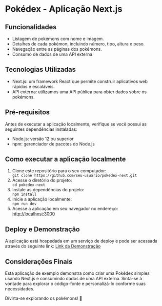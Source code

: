 <h1>Pokédex - Aplicação Next.js</h1>
  <h2>Funcionalidades</h2>
  <ul>
    <li>Listagem de pokémons com nome e imagem.</li>
    <li>Detalhes de cada pokémon, incluindo número, tipo, altura e peso.</li>
    <li>Navegação entre as páginas dos pokémons.</li>
    <li>Consumo de dados de uma API externa.</li>
  </ul>
  <h2>Tecnologias Utilizadas</h2>
  <ul>
    <li>Next.js: um framework React que permite construir aplicativos web rápidos e escaláveis.</li>
    <li>API externa: utilizamos uma API pública para obter dados sobre os pokémons.</li>
  </ul>
  <h2>Pré-requisitos</h2>
  <p>Antes de executar a aplicação localmente, verifique se você possui as seguintes dependências instaladas:</p>
  <ul>
    <li>Node.js: versão 12 ou superior</li>
    <li>npm: gerenciador de pacotes do Node.js</li>
  </ul>
  <h2>Como executar a aplicação localmente</h2>
  <ol>
    <li>Clone este repositório para o seu computador:</li>
    <code>git clone https://github.com/seu-usuario/pokedex-next.git</code>
    <li>Acesse o diretório do projeto:</li>
    <code>cd pokedex-next</code>
    <li>Instale as dependências do projeto:</li>
    <code>npm install</code>
    <li>Inicie a aplicação localmente:</li>
    <code>npm run dev</code>
    <li>Acesse a aplicação em seu navegador no endereço: <a href="http://localhost:3000">http://localhost:3000</a></li>
  </ol>
  <h2>Deploy e Demonstração</h2>
  <p>A aplicação está hospedada em um serviço de deploy e pode ser acessada através do seguinte link: <a href="https://pokedexqq.netlify.app">Link da Demonstração</a></p>
  <h2>Considerações Finais</h2>
  <p>Esta aplicação de exemplo demonstra como criar uma Pokédex simples usando Next.js e consumindo dados de uma API externa. Sinta-se à vontade para explorar o código-fonte e personalizá-lo conforme suas necessidades.</p>
  <p>Divirta-se explorando os pokémons! 🚀</p>
